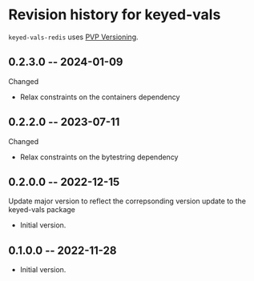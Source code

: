 # Revision history for keyed-vals

`keyed-vals-redis` uses [PVP Versioning][1].


## 0.2.3.0 -- 2024-01-09

Changed

* Relax constraints on the containers dependency

## 0.2.2.0 -- 2023-07-11

Changed

* Relax constraints on the bytestring dependency

## 0.2.0.0 -- 2022-12-15

Update major version to reflect the correpsonding version update to the
keyed-vals package

* Initial version.
## 0.1.0.0 -- 2022-11-28

* Initial version.

[1]: https://pvp.haskell.org
